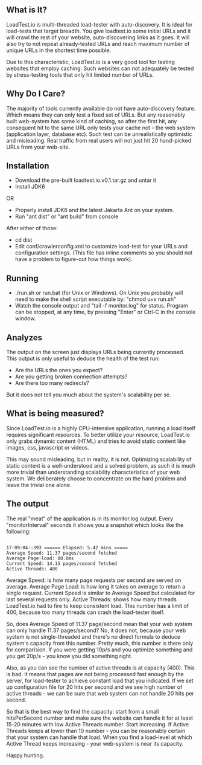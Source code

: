 ## What is It?

LoadTest.io is multi-threaded load-tester with auto-discovery. It is ideal for load-tests that 
target breadth. You give loadtest.io some initial URLs and it will crawl the rest of your website,
auto-discovering links as it goes. It will also try to not repeat already-tested URLs and reach
maximum number of unique URLs in the shortest time possible.

Due to this characteristic, LoadTest.io is a very good tool for testing websites
that employ caching. Such websites can not adequately be tested by stress-testing
tools that only hit limited number of URLs.

## Why Do I Care?

The majority of tools currently available do not have auto-discovery feature. Which means they can only test a fixed set of URLs. But any reasonably built web-system has some kind of caching, so after the first hit, any consequent hit to the same URL only tests your cache
not - the web system (application layer, database etc). Such test can be unrealistically 
optimistic and misleading. Real traffic from real users will not just hit 20 hand-picked URLs 
from your web-site.

## Installation
 * Download the pre-built loadtest.io.v0.1.tar.gz and untar it
 * Install JDK6

OR

 * Properly install JDK6 and the latest Jakarta Ant on your system.
 * Run "ant dist" or "ant build" from console

After either of those:

 * cd dist
 * Edit conf/crawlerconfig.xml to customize load-test for your URLs
   and configuration settings.
   (This file has inline comments so you should not have a problem
   to figure-out how things work).

## Running
 * ./run.sh or run.bat (for Unix or Windows). On Unix you probably will
    need to make the shell script executable by: "chmod u+x run.sh"
 * Watch the console output and "tail -f monitor.log" for status.
   Program can be stopped, at any time, by pressing "Enter" or Ctrl-C in
   the console window.

## Analyzes
The output on the screen just displays URLs being currently processed. This output
is only useful to deduce the health of the test run:

 * Are the URLs the ones you expect?
 * Are you getting broken connection attempts?
 * Are there too many redirects?

But it does not tell you much about the system's scalability per se.

## What is being measured?

Since LoadTest.io is a highly CPU-intensive application, running a load itself
requires significant resources. To better utilize your resource, LoadTest.io
only grabs dynamic content (HTML) and tries to avoid static content like images,
css, javascript or videos.

This may sound misleading, but in reality, it is not. Optimizing scalability of static 
content is a well-understood and a solved problem, as such it is much more trivial than 
understanding scalability characteristics of your web system. We deliberately choose 
to concentrate on the hard problem and leave the trivial one alone. 


## The output 

The real "meat" of the application is in its monitor.log output. Every "monitorInterval"
seconds it shows you a snapshot which looks like the following:

<pre><code>
17:09:04::393 ====== Elapsed: 5.42 mins =====
Average Speed: 11.37 pages/second fetched 
Average Page-load: 88.0ms 
Current Speed: 14.15 pages/second fetched 
Active Threads: 400
</code></pre>

Average Speed: is how many page requests per second are served on average.
Average Page Load: is how long it takes on average to return a single request.
Current Speed is similar to Average Speed but calculated for last several requests only.
Active Threads: shows how many threads LoadTest.io had to fire to keep consistent
load. This number has a limit of 400, because too many threads can crash the load-tester
itself.

So, does Average Speed of 11.37 page/second mean that your web system can only
handle 11.37 pages/second? No, it does not, because your web system is not single-threaded
and there's no direct formula to deduce system's capacity from this number. Pretty much,
this number is there only for comparision. If you were getting 10p/s and you optimize
something and you get 20p/s - you know you did something right.

Also, as you can see the number of active threads is at capacity (400). This is bad.
It means that pages are not being processed fast enough by the server, for load-tester
to achieve constant load that you indicated. If we set up configuration file for
20 hits per second and we see high number of active threads - we can be sure that
web system can not handle 20 hits per second.

So that is the best way to find the capacity: start from a small hitsPerSecond number
and make sure the website can handle it for at least 15-20 minutes with low Active Threads
number. Start increasing. If Active Threads keeps at lower than 10 number - you can be
reasonably certain that your system can handle that load. When you find a load-level
at which Active Thread keeps increasing - your web-system is near its capacity.

Happy hunting.
